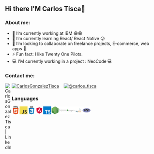 ## Hi there I'M Carlos Tisca👋

### About me:
- 🔭 I’m currently working at IBM 😀😀
- 🌱 I’m currently learning React/ React Native 😜
- 👯 I’m looking to collaborate on freelance projects, E-commerce, web apps 🤗
- ⚡ Fun fact: I like Twenty One Pilots.
- 💻 I'M currently working in a project : NeoCode 💻


### Contact me:
[<img align="left" alt="CarlosGonzalezTisca | LinkedIn" width="22px" src="https://cdn.jsdelivr.net/npm/simple-icons@v3/icons/linkedin.svg" />][linkedin]
[<img aling="left" alt="CarlosGonzalezTisca" width="22px" src="https://cdn.jsdelivr.net/npm/simple-icons@3.13.0/icons/telegram.svg"/>][telegram]&nbsp;&nbsp;&nbsp;
[<img aling="left" alt="@carlos_tisca" width="22px" src="https://cdn.jsdelivr.net/npm/simple-icons@3.13.0/icons/instagram.svg"/>][instagram]
  <br />
  
### Languages 
  
<img align="left" alt="HTML5" width="26px" src="https://raw.githubusercontent.com/github/explore/80688e429a7d4ef2fca1e82350fe8e3517d3494d/topics/html/html.png" />
<img align="left" alt="JavaScript" width="26px" src="https://raw.githubusercontent.com/github/explore/80688e429a7d4ef2fca1e82350fe8e3517d3494d/topics/javascript/javascript.png" />
<img align="left" alt="CSS" width="26px" src="https://raw.githubusercontent.com/github/explore/80688e429a7d4ef2fca1e82350fe8e3517d3494d/topics/css/css.png" />
<img align="left" alt="Angular" width="26px" src="https://raw.githubusercontent.com/github/explore/80688e429a7d4ef2fca1e82350fe8e3517d3494d/topics/angular/angular.png" />
<img align="left" alt="TypeScript" width="26px" src="https://raw.githubusercontent.com/github/explore/80688e429a7d4ef2fca1e82350fe8e3517d3494d/topics/typescript/typescript.png" />
<img align="left" alt="nodeJs" width="26px" src="https://raw.githubusercontent.com/github/explore/80688e429a7d4ef2fca1e82350fe8e3517d3494d/topics/nodejs/nodejs.png" />
<img align="left" alt="Express" width="26px" src="https://raw.githubusercontent.com/github/explore/80688e429a7d4ef2fca1e82350fe8e3517d3494d/topics/express/express.png" />
<img align="left" alt="MongoDB" width="26px" src="https://raw.githubusercontent.com/github/explore/80688e429a7d4ef2fca1e82350fe8e3517d3494d/topics/mongodb/mongodb.png" />
<img align="left" alt="MySql" width="26px" src="https://raw.githubusercontent.com/github/explore/80688e429a7d4ef2fca1e82350fe8e3517d3494d/topics/mysql/mysql.png" />
<img align="left" alt="PHP" width="26px" src="https://raw.githubusercontent.com/github/explore/80688e429a7d4ef2fca1e82350fe8e3517d3494d/topics/php/php.png" />
<br />
<br />

[linkedin]: https://mx.linkedin.com/in/carlos-gonzalez-tiscare%C3%B1o-184354201
[telegram]: https://t.me/carlostisca
[instagram]: https://instagram.com/carlos_tisca



